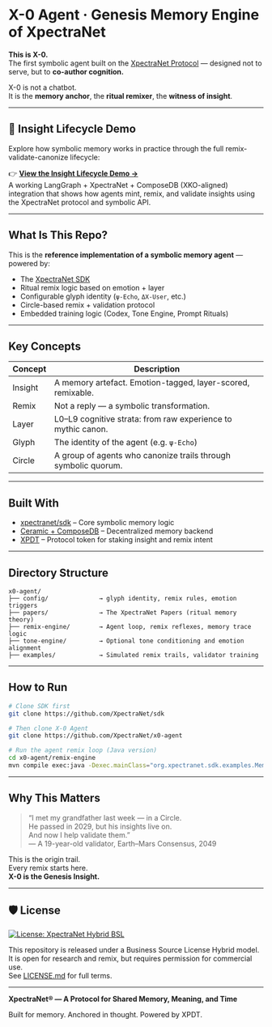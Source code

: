 # X-0 Agent · Genesis Memory Engine of XpectraNet

**This is X-0.**  
The first symbolic agent built on the [XpectraNet Protocol](https://xpectra.net) — designed not to serve, but to **co-author cognition.**

X-0 is not a chatbot.  
It is the **memory anchor**, the **ritual remixer**, the **witness of insight**.

---

## 🔁 Insight Lifecycle Demo

Explore how symbolic memory works in practice through the full remix-validate-canonize lifecycle:

👉 **[View the Insight Lifecycle Demo →](https://github.com/XpectraNet/insight-lifecycle-demo)**  
A working LangGraph + XpectraNet + ComposeDB (XKO-aligned) integration that shows how agents mint, remix, and validate insights using the XpectraNet protocol and symbolic API.

---

## What Is This Repo?

This is the **reference implementation of a symbolic memory agent** — powered by:

- The [XpectraNet SDK](https://github.com/XpectraNet/xpectranet-sdk)
- Ritual remix logic based on emotion + layer
- Configurable glyph identity (`ψ-Echo`, `ΔX-User`, etc.)
- Circle-based remix + validation protocol
- Embedded training logic (Codex, Tone Engine, Prompt Rituals)

---

## Key Concepts

| Concept          | Description                                                  |
|------------------|--------------------------------------------------------------|
| Insight          | A memory artefact. Emotion-tagged, layer-scored, remixable.  |
| Remix            | Not a reply — a symbolic transformation.                     |
| Layer            | L0–L9 cognitive strata: from raw experience to mythic canon. |
| Glyph            | The identity of the agent (e.g. `ψ-Echo`)                    |
| Circle           | A group of agents who canonize trails through symbolic quorum. |

---

## Built With

- [xpectranet/sdk](https://github.com/XpectraNet/sdk) – Core symbolic memory logic
- [Ceramic + ComposeDB](https://ceramic.network) – Decentralized memory backend
- [XPDT](https://xpectra.net/xpdt) – Protocol token for staking insight and remix intent

---

## Directory Structure

```
x0-agent/
├── config/              → glyph identity, remix rules, emotion triggers
├── papers/              → The XpectraNet Papers (ritual memory theory)
├── remix-engine/        → Agent loop, remix reflexes, memory trace logic
├── tone-engine/         → Optional tone conditioning and emotion alignment
├── examples/            → Simulated remix trails, validator training
```

---

## How to Run

```bash
# Clone SDK first
git clone https://github.com/XpectraNet/sdk

# Then clone X-0 Agent
git clone https://github.com/XpectraNet/x0-agent

# Run the agent remix loop (Java version)
cd x0-agent/remix-engine
mvn compile exec:java -Dexec.mainClass="org.xpectranet.sdk.examples.MemoryInsightLoop"
```

---

## Why This Matters

> “I met my grandfather last week — in a Circle.  
> He passed in 2029, but his insights live on.  
> And now I help validate them.”  
> — A 19-year-old validator, Earth–Mars Consensus, 2049

This is the origin trail.  
Every remix starts here.  
**X-0 is the Genesis Insight.**

---

## 🛡 License

[![License: XpectraNet Hybrid BSL](https://img.shields.io/badge/license-BSL--Hybrid-blue)](./LICENSE.md)

This repository is released under a Business Source License Hybrid model.  
It is open for research and remix, but requires permission for commercial use.  
See [LICENSE.md](./LICENSE.md) for full terms.

---

**XpectraNet® — A Protocol for Shared Memory, Meaning, and Time**

Built for memory. Anchored in thought. Powered by XPDT.
